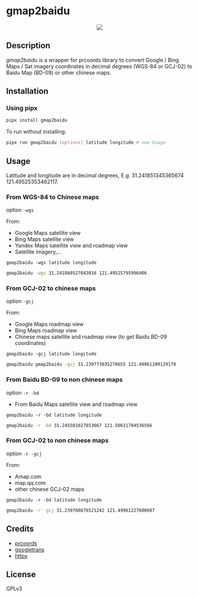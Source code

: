 # gmap2baidu

<p align="center">
  <img src="https://raw.githubusercontent.com/balestek/gmap2baidu/master/media/gmap2baidu-logo.png">
</p>

## Description

_gmap2baidu_ is a wrapper for prcoords library to convert Google / Bing Maps / Sat imagery coordinates in decimal degrees (WGS-84 or GCJ-02) to Baidu Map (BD-09) or other chinese maps.

## Installation

### Using pipx

```bash
pipx install gmap2baidu
```

To run without installing:

```bash
pipx run gmap2baidu [options] latitude longitude # see Usage
```

## Usage

Latitude and longitude are in decimal degrees, E.g. 31.241851345365674 121.49525353462117.

### From WGS-84 to Chinese maps

option `-wgs`

From:
- Google Maps satellite view
- Bing Maps satellite view
- Yandex Maps satellite view and roadmap view
- Satellite imagery,...

`gmap2baidu -wgs latitude longitude`

```bash
gmap2baidu -wgs 31.241860527043016 121.49525795996406
```

### From GCJ-02 to chinese maps

option `-gcj`

From:
- Google Maps roadmap view
- Bing Maps roadmap view
- Chinese maps satellite and roadmap view (to get Baidu BD-09 coordinates)

`gmap2baidu -gcj latitude longitude`

```bash
gmap2baidu gmap2baidu -gcj 31.239773035270655 121.49961209129178
```

### From Baidu BD-09 to non chinese maps

option `-r -bd`

- From Baidu Maps satellite view and roadmap view

`gmap2baidu -r -bd latitude longitude`

```bash
gmap2baidu -r -bd 31.245501027853667 121.50631784536566
```
### From GCJ-02 to non chinese maps

option `-r -gcj`

From:
- Amap.com
- map.qq.com
- other chinese GCJ-02 maps

`gmap2baidu -r -bd latitude longitude`

```bash
gmap2baidu -r -gcj 31.239760876521242 121.49961227600687
```

## Credits

- [prcoords](https://github.com/Artoria2e5/PRCoords)
- [googletrans](https://github.com/ssut/py-googletrans)
- [httpx](https://github.com/encode/httpx)

## License

GPLv3
